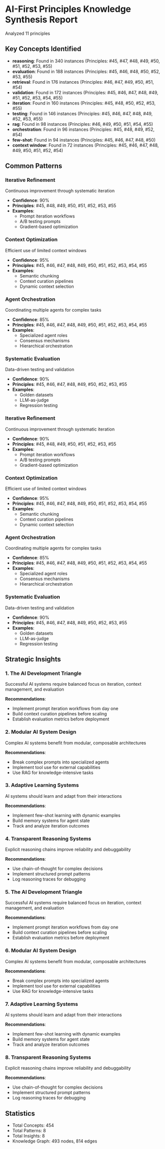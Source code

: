 # AI-First Principles Knowledge Synthesis Report
Analyzed 11 principles

## Key Concepts Identified
- **reasoning**: Found in 340 instances  (Principles: #45, #47, #48, #49, #50, #51, #52, #53, #55)
- **evaluation**: Found in 188 instances  (Principles: #45, #46, #48, #50, #52, #53, #55)
- **retrieval**: Found in 176 instances  (Principles: #46, #47, #49, #50, #51, #54)
- **validation**: Found in 172 instances  (Principles: #45, #46, #47, #48, #49, #51, #52, #53, #54, #55)
- **iteration**: Found in 160 instances  (Principles: #45, #48, #50, #52, #53, #55)
- **testing**: Found in 146 instances  (Principles: #45, #46, #47, #48, #49, #52, #53, #55)
- **rag**: Found in 98 instances  (Principles: #46, #49, #50, #51, #54, #55)
- **orchestration**: Found in 96 instances  (Principles: #45, #48, #49, #52, #54)
- **few-shot**: Found in 94 instances  (Principles: #45, #46, #47, #48, #50)
- **context window**: Found in 72 instances  (Principles: #45, #46, #47, #48, #49, #50, #51, #52, #54)

## Common Patterns
### Iterative Refinement
Continuous improvement through systematic iteration
- **Confidence**: 90%
- **Principles**: #45, #48, #49, #50, #51, #52, #53, #55
- **Examples**:
  - Prompt iteration workflows
  - A/B testing prompts
  - Gradient-based optimization
### Context Optimization
Efficient use of limited context windows
- **Confidence**: 95%
- **Principles**: #45, #46, #47, #48, #49, #50, #51, #52, #53, #54, #55
- **Examples**:
  - Semantic chunking
  - Context curation pipelines
  - Dynamic context selection
### Agent Orchestration
Coordinating multiple agents for complex tasks
- **Confidence**: 85%
- **Principles**: #45, #46, #47, #48, #49, #50, #51, #52, #53, #54, #55
- **Examples**:
  - Specialized agent roles
  - Consensus mechanisms
  - Hierarchical orchestration
### Systematic Evaluation
Data-driven testing and validation
- **Confidence**: 90%
- **Principles**: #45, #46, #47, #48, #49, #50, #52, #53, #55
- **Examples**:
  - Golden datasets
  - LLM-as-judge
  - Regression testing
### Iterative Refinement
Continuous improvement through systematic iteration
- **Confidence**: 90%
- **Principles**: #45, #48, #49, #50, #51, #52, #53, #55
- **Examples**:
  - Prompt iteration workflows
  - A/B testing prompts
  - Gradient-based optimization
### Context Optimization
Efficient use of limited context windows
- **Confidence**: 95%
- **Principles**: #45, #46, #47, #48, #49, #50, #51, #52, #53, #54, #55
- **Examples**:
  - Semantic chunking
  - Context curation pipelines
  - Dynamic context selection
### Agent Orchestration
Coordinating multiple agents for complex tasks
- **Confidence**: 85%
- **Principles**: #45, #46, #47, #48, #49, #50, #51, #52, #53, #54, #55
- **Examples**:
  - Specialized agent roles
  - Consensus mechanisms
  - Hierarchical orchestration
### Systematic Evaluation
Data-driven testing and validation
- **Confidence**: 90%
- **Principles**: #45, #46, #47, #48, #49, #50, #52, #53, #55
- **Examples**:
  - Golden datasets
  - LLM-as-judge
  - Regression testing

## Strategic Insights
### 1. The AI Development Triangle
Successful AI systems require balanced focus on iteration, context management, and evaluation

**Recommendations**:
- Implement prompt iteration workflows from day one
- Build context curation pipelines before scaling
- Establish evaluation metrics before deployment
### 2. Modular AI System Design
Complex AI systems benefit from modular, composable architectures

**Recommendations**:
- Break complex prompts into specialized agents
- Implement tool use for external capabilities
- Use RAG for knowledge-intensive tasks
### 3. Adaptive Learning Systems
AI systems should learn and adapt from their interactions

**Recommendations**:
- Implement few-shot learning with dynamic examples
- Build memory systems for agent state
- Track and analyze iteration outcomes
### 4. Transparent Reasoning Systems
Explicit reasoning chains improve reliability and debuggability

**Recommendations**:
- Use chain-of-thought for complex decisions
- Implement structured prompt patterns
- Log reasoning traces for debugging
### 5. The AI Development Triangle
Successful AI systems require balanced focus on iteration, context management, and evaluation

**Recommendations**:
- Implement prompt iteration workflows from day one
- Build context curation pipelines before scaling
- Establish evaluation metrics before deployment
### 6. Modular AI System Design
Complex AI systems benefit from modular, composable architectures

**Recommendations**:
- Break complex prompts into specialized agents
- Implement tool use for external capabilities
- Use RAG for knowledge-intensive tasks
### 7. Adaptive Learning Systems
AI systems should learn and adapt from their interactions

**Recommendations**:
- Implement few-shot learning with dynamic examples
- Build memory systems for agent state
- Track and analyze iteration outcomes
### 8. Transparent Reasoning Systems
Explicit reasoning chains improve reliability and debuggability

**Recommendations**:
- Use chain-of-thought for complex decisions
- Implement structured prompt patterns
- Log reasoning traces for debugging

## Statistics
- Total Concepts: 454
- Total Patterns: 8
- Total Insights: 8
- Knowledge Graph: 493 nodes, 814 edges
